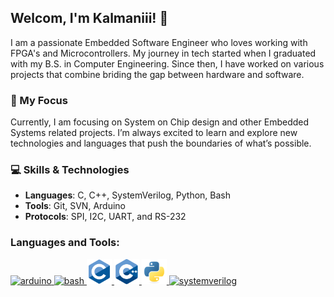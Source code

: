 ## Welcom, I'm Kalmaniii! 👋

I am a passionate Embedded Software Engineer who loves working with FPGA's and Microcontrollers. My journey in tech started when I graduated with my B.S. in Computer Engineering. Since then, I have worked on various projects that combine briding the gap between hardware and software.

### 🚀 My Focus

Currently, I am focusing on System on Chip design and other Embedded Systems related projects. I’m always excited to learn and explore new technologies and languages that push the boundaries of what’s possible.

### 💻 Skills & Technologies

- **Languages**: C, C++, SystemVerilog, Python, Bash
- **Tools**: Git, SVN, Arduino
- **Protocols**: SPI, I2C, UART, and RS-232

<h3 align="left">Languages and Tools:</h3>
<p align="left"> 
  <a href="https://www.arduino.cc/" target="_blank" rel="noreferrer"> <img src="https://cdn.worldvectorlogo.com/logos/arduino-1.svg" alt="arduino" width="40" height="40"/> </a> 
  <a href="https://www.gnu.org/software/bash/" target="_blank" rel="noreferrer"> <img src="https://www.vectorlogo.zone/logos/gnu_bash/gnu_bash-icon.svg" alt="bash" width="40" height="40"/> </a> 
  <a href="https://www.cprogramming.com/" target="_blank" rel="noreferrer"> <img src="https://raw.githubusercontent.com/devicons/devicon/master/icons/c/c-original.svg" alt="c" width="40" height="40"/> </a> 
  <a href="https://www.w3schools.com/cpp/" target="_blank" rel="noreferrer"> <img src="https://raw.githubusercontent.com/devicons/devicon/master/icons/cplusplus/cplusplus-original.svg" alt="cplusplus" width="40" height="40"/> </a>
  <a href="https://www.python.org" target="_blank" rel="noreferrer"> <img src="https://raw.githubusercontent.com/devicons/devicon/master/icons/python/python-original.svg" alt="python" width="40" height="40"/> </a> 
  <a href="https://en.wikipedia.org/wiki/SystemVerilog" target="_blank" rel="noreferrer"> <img src="https://raw.githubusercontent.com/file-icons/source/master/svg/SystemVerilog.svg?sanitize=true" alt="systemverilog" width="40" height="40"/> </a> 
</p>

<!--
### 🌱 I’m currently learning

- [What are you learning or exploring right now?]
- [Anything else you're diving into?]

### 📫 How to reach me

- Email: [your email]
- LinkedIn: [your LinkedIn URL]
- Twitter: [your Twitter handle]
- GitHub: [your GitHub profile link]

**kalmaniii/Kalmaniii** is a ✨ _special_ ✨ repository because its `README.md` (this file) appears on your GitHub profile.

Here are some ideas to get you started:

- 🔭 I’m currently working on ...
- 🌱 I’m currently learning ...
- 👯 I’m looking to collaborate on ...
- 🤔 I’m looking for help with ...
- 💬 Ask me about ...
- 📫 How to reach me: ...
- 😄 Pronouns: ...
- ⚡ Fun fact: ...
-->
